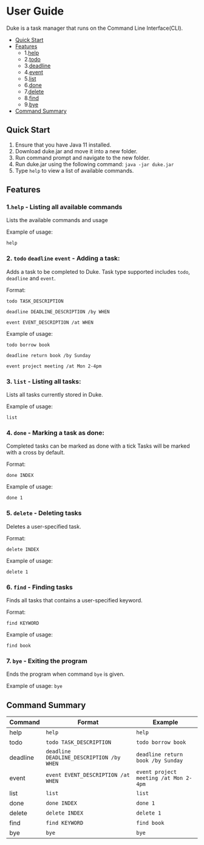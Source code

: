 # User Guide
Duke is a task manager that runs on the Command Line Interface(CLI).

* [Quick Start](#quick-start)
* [Features](#features) 
    * 1.[help](#1help---listing-all-available-commands)
    * 2.[todo](#2-todo-deadline-event---adding-a-task)
    * 3.[deadline](#2-todo-deadline-event---adding-a-task)
    * 4.[event](#2-todo-deadline-event---adding-a-task)
    * 5.[list](#3-list---listing-all-tasks)
    * 6.[done](#4-done---marking-a-task-as-done)
    * 7.[delete](#5-delete---deleting-tasks)
    * 8.[find](#6-find---finding-tasks)
    * 9.[bye](#7-bye---exiting-the-program)
* [Command Summary](https://github.com/xuche123/ip/tree/master/docs#command-summary)

## Quick Start
1. Ensure that you have Java 11 installed.
2. Download duke.jar and move it into a new folder.
3. Run command prompt and navigate to the new folder.
4. Run duke.jar using the following command: `java -jar duke.jar`
5. Type `help` to view a list of available commands.



## Features 

### 1.`help` - Listing all available commands
Lists the available commands and usage

Example of usage: 

`help`
### 2. `todo` `deadline` `event` - Adding a task:  
Adds a task to be completed to Duke. Task type
supported includes `todo`, `deadline` and `event`.


Format:

`todo TASK_DESCRIPTION`

`deadline DEADLINE_DESCRIPTION /by WHEN`

`event EVENT_DESCRIPTION /at WHEN`

Example of usage: 

`todo borrow book` 

`deadline return book /by Sunday`

`event project meeting /at Mon 2-4pm`
### 3. `list` - Listing all tasks:
Lists all tasks currently stored in Duke.

Example of usage: 

`list`
### 4. `done` - Marking a task as done:
Completed tasks can be marked as done with a tick
Tasks will be marked with a cross by default.

Format:

`done INDEX`

Example of usage: 

`done 1`
### 5. `delete` - Deleting tasks
Deletes a user-specified task.

Format:

`delete INDEX`

Example of usage: 

`delete 1`
### 6. `find` - Finding tasks
Finds all tasks that contains a user-specified keyword.

Format:

`find KEYWORD`

Example of usage: 

`find book`

### 7. `bye` - Exiting the program
Ends the program when command `bye` is given.

Example of usage: 
`bye` 



## Command Summary
Command|Format|Example
-------|------|-------
help|`help`|`help`
todo|`todo TASK_DESCRIPTION`|`todo borrow book`
deadline|`deadline DEADLINE_DESCRIPTION /by WHEN`|`deadline return book /by Sunday`
event|`event EVENT_DESCRIPTION /at WHEN`|`event project meeting /at Mon 2-4pm`
list|`list`|`list`
done|`done INDEX`|`done 1`
delete|`delete INDEX`|`delete 1`
find|`find KEYWORD`|`find book`
bye|`bye` |`bye` 